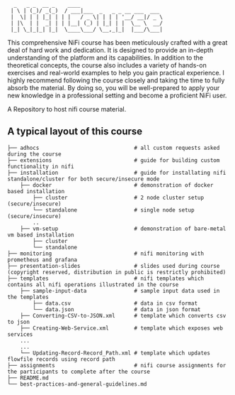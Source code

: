 
      _   _ _  __ _    ____                          
     | \ | (_)/ _(_)  / ___|___  _   _ _ __ ___  ___ 
     |  \| | | |_| | | |   / _ \| | | | '__/ __|/ _ \
     | |\  | |  _| | | |__| (_) | |_| | |  \__ \  __/
     |_| \_|_|_| |_|  \____\___/ \__,_|_|  |___/\___|


This comprehensive NiFi course has been meticulously crafted with a great deal of hard work and dedication. It is designed to provide an in-depth understanding of the platform and its capabilities. In addition to the theoretical concepts, the course also includes a variety of hands-on exercises and real-world examples to help you gain practical experience. I highly recommend following the course closely and taking the time to fully absorb the material. By doing so, you will be well-prepared to apply your new knowledge in a professional setting and become a proficient NiFi user.

A Repository to host nifi course material.

## A typical layout of this course

    ├── adhocs                              # all custom requests asked during the course
    ├── extensions                          # guide for building custom functionality in nifi
    ├── installation                        # guide for installating nifi standalone/cluster for both secure/insecure mode
        ├── docker                          # demonstration of docker based installation
            ├── cluster                     # 2 node cluster setup (secure/insecure)
            └── standalone                  # single node setup (secure/insecure)
            ..
        ├── vm-setup                        # demonstration of bare-metal vm based installation
            ├── cluster    
            └── standalone
    ├── monitoring                          # nifi monitoring with prometheus and grafana
    ├── presentation-slides                 # slides used during course (copyright reserved, distribution in public is restrictly prohibited)
    ├── templates                           # nifi templates which contains all nifi operations illustrated in the course
        ├── sample-input-data               # sample input data used in the templates
            ├── data.csv                    # data in csv format
            └── data.json                   # data in json format
        ├── Converting-CSV-to-JSON.xml      # template which converts csv to json
        ├── Creating-Web-Service.xml        # template which exposes web services
        ...
        ...
        └── Updating-Record-Record_Path.xml # template which updates flowfile records using record path
    ├── assignments                         # nifi course assignments for the participants to complete after the course
    ├── README.md
    └── best-practices-and-general-guidelines.md
